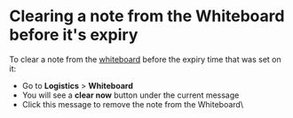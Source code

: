 # Clearing a note from the Whiteboard before it's expiry

To clear a note from the [whiteboard](./) before the expiry time that was set on it:

* Go to **Logistics** > **Whiteboard**
* You will see a **clear now** button under the current message
* Click this message to remove the note from the Whiteboard\
